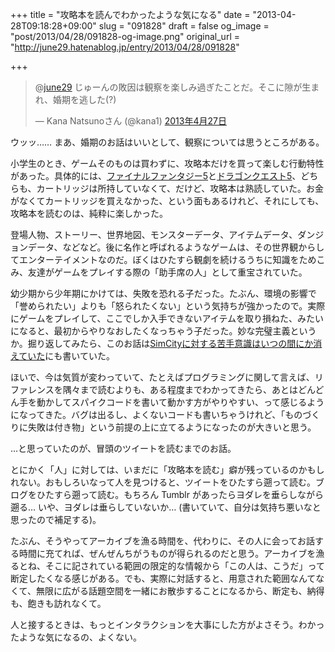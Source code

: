 +++
title = "攻略本を読んでわかったような気になる"
date = "2013-04-28T09:18:28+09:00"
slug = "091828"
draft = false
og_image = "post/2013/04/28/091828-og-image.png"
original_url = "http://june29.hatenablog.jp/entry/2013/04/28/091828"

+++

<p></p>
<blockquote class="twitter-tweet" lang="ja">
<p>@<a href="https://twitter.com/june29">june29</a> じゅーんの敗因は観察を楽しみ過ぎたことだ。そこに隙が生まれ、婚期を逃した(?)</p>— Kana Natsunoさん (@kana1) <a href="https://twitter.com/kana1/status/328168571798683648">2013年4月27日</a>
</blockquote>
<script async src="//platform.twitter.com/widgets.js" charset="utf-8"></script><p>ウッッ…… まあ、婚期のお話はいいとして、観察については思うところがある。</p>
<p>小学生のとき、ゲームそのものは買わずに、攻略本だけを買って楽しむ行動特性があった。具体的には、<a class="keyword" href="http://d.hatena.ne.jp/keyword/%A5%D5%A5%A1%A5%A4%A5%CA%A5%EB%A5%D5%A5%A1%A5%F3%A5%BF%A5%B8%A1%BC5">ファイナルファンタジー5</a>と<a class="keyword" href="http://d.hatena.ne.jp/keyword/%A5%C9%A5%E9%A5%B4%A5%F3%A5%AF%A5%A8%A5%B9%A5%C85">ドラゴンクエスト5</a>、どちらも、カートリッジは所持していなくて、だけど、攻略本は熟読していた。お金がなくてカートリッジを買えなかった、という面もあるけれど、それにしても、攻略本を読むのは、純粋に楽しかった。</p>
<p>登場人物、ストーリー、世界地図、モンスターデータ、アイテムデータ、ダンジョンデータ、などなど。後に名作と呼ばれるようなゲームは、その世界観からしてエンターテイメントなのだ。ぼくはひたすら観劇を続けるうちに知識をためこみ、友達がゲームをプレイする際の「助手席の人」として重宝されていた。</p>
<p>幼少期から少年期にかけては、失敗を恐れる子だった。たぶん、環境の影響で「誉められたい」よりも「怒られたくない」という気持ちが強かったので。実際にゲームをプレイして、ここでしか入手できないアイテムを取り損ねた、みたいになると、最初からやりなおしたくなっちゃう子だった。妙な完璧主義というか。掘り返してみたら、このお話は<a href="http://june29.jp/2011/01/22/now-i-can-enjoy-playing-simcity/" title="SimCityに対する苦手意識はいつの間にか消えていた - 準二級.jp">SimCityに対する苦手意識はいつの間にか消えていた</a>にも書いていた。</p>
<p>ほいで、今は気質が変わっていて、たとえばプログラミングに関して言えば、リファレンスを隅々まで読むよりも、ある程度までわかってきたら、あとはどんどん手を動かしてスパイクコードを書いて動かす方がやりやすい、って感じるようになってきた。バグは出るし、よくないコードも書いちゃうけれど、「ものづくりに失敗は付き物」という前提の上に立てるようになったのが大きいと思う。</p>
<p>…と思っていたのが、冒頭のツイートを読むまでのお話。</p>
<p>とにかく「人」に対しては、いまだに「攻略本を読む」癖が残っているのかもしれない。おもしろいなって人を見つけると、ツイートをひたすら遡って読む。ブログをひたすら遡って読む。もちろん Tumblr があったらヨダレを垂らしながら遡る… いや、ヨダレは垂らしていないか… (書いていて、自分は気持ち悪いなと思ったので補足する)。</p>
<p>たぶん、そうやってアーカイブを漁る時間を、代わりに、その人に会ってお話する時間に充てれば、ぜんぜんちがうものが得られるのだと思う。アーカイブを漁るとね、そこに記されている範囲の限定的な情報から「この人は、こうだ」って断定したくなる感じがある。でも、実際に対話すると、用意された範囲なんてなくて、無限に広がる話題空間を一緒にお散歩することになるから、断定も、納得も、飽きも訪れなくて。</p>
<p>人と接するときは、もっとインタラクションを大事にした方がよさそう。わかったような気になるの、よくない。</p>
